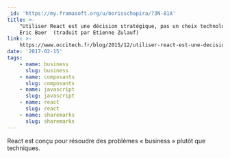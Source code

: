 ```yaml
---
_id: 'https://my.framasoft.org/u/borisschapira/?3N-81A'
title: >-
    "Utiliser React est une décision stratégique, pas un choix technologique",
    Eric Baer  (traduit par Etienne Zulauf)
link: >-
    https://www.occitech.fr/blog/2015/12/utiliser-react-est-une-decision-strategique-pas-un-choix-technologique/
date: '2017-02-15'
tags:
    - name: business
      slug: business
    - name: composants
      slug: composants
    - name: javascript
      slug: javascript
    - name: react
      slug: react
    - name: sharemarks
      slug: sharemarks
---
```


<div class="markdown"><p>React est conçu pour résoudre des problèmes « business » plutôt que techniques.
</p></div>
